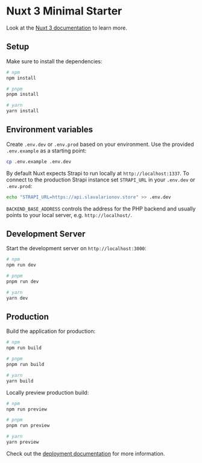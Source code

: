 # Nuxt 3 Minimal Starter

Look at the [Nuxt 3 documentation](https://nuxt.com/docs/getting-started/introduction) to learn more.

## Setup

Make sure to install the dependencies:

```bash
# npm
npm install

# pnpm
pnpm install

# yarn
yarn install
```

## Environment variables

Create `.env.dev` or `.env.prod` based on your environment. Use the provided
`.env.example` as a starting point:

```bash
cp .env.example .env.dev
```

By default Nuxt expects Strapi to run locally at `http://localhost:1337`.
To connect to the production Strapi instance set `STRAPI_URL` in your
`.env.dev` or `.env.prod`:

```bash
echo "STRAPI_URL=https://api.slavalarionov.store" >> .env.dev
```

`BACKEND_BASE_ADDRESS` controls the address for the PHP backend and usually
points to your local server, e.g. `http://localhost/`.

## Development Server

Start the development server on `http://localhost:3000`:

```bash
# npm
npm run dev

# pnpm
pnpm run dev

# yarn
yarn dev
```

## Production

Build the application for production:

```bash
# npm
npm run build

# pnpm
pnpm run build

# yarn
yarn build
```

Locally preview production build:

```bash
# npm
npm run preview

# pnpm
pnpm run preview

# yarn
yarn preview
```

Check out the [deployment documentation](https://nuxt.com/docs/getting-started/deployment) for more information.
